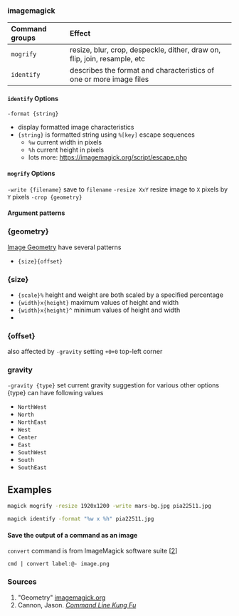 ### imagemagick

Command groups | Effect
:--- | :---
`mogrify` | resize, blur, crop, despeckle, dither, draw on, flip, join, resample, etc
`identify`| describes the format and characteristics of one or more image files

#### `identify` Options
`-format {string}` 
  - display formatted image characteristics
  - `{string}` is formatted string using `%[key]` escape sequences
    - `%w` current width in pixels
    - `%h` current height in pixels
    - lots more: https://imagemagick.org/script/escape.php

#### `mogrify` Options
`-write {filename}`
  save to `filename`
`-resize XxY`
  resize image to `X` pixels by `Y` pixels
`-crop {geometry}`
  
#### Argument patterns
### {geometry}
[Image Geometry](https://imagemagick.org/script/command-line-processing.php#geometry) have several patterns
  - `{size}{offset}`

### {size}
  - `{scale}%` height and weight are both scaled by a specified percentage
  - `{width}x{height}` maximum values of height and width
  - `{width}x{height}^` minimum values of height and width
  - 
### {offset}
also affected by `-gravity` setting
`+0+0`
  top-left corner
### gravity
`-gravity {type}`
  set current gravity suggestion for various other options
  {type} can have following values
  - `NorthWest`
  - `North`
  - `NorthEast`
  - `West`
  - `Center`
  - `East`
  - `SouthWest`
  - `South`
  - `SouthEast`

## Examples
```sh
magick mogrify -resize 1920x1200 -write mars-bg.jpg pia22511.jpg
```
```sh
magick identify -format "%w x %h" pia22511.jpg
```
#### Save the output of a command as an image
`convert` command is from ImageMagick software suite [[2](#sources)]
```
cmd | convert label:@- image.png
``` 
### Sources
  1. "Geometry" [imagemagick.org](https://imagemagick.org/script/command-line-processing.php#geometry) 
  2. Cannon, Jason. [*Command Line Kung Fu*](../sources/clkf.md)